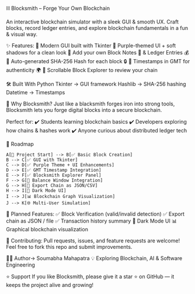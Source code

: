 ⛓️ Blocksmith – Forge Your Own Blockchain

An interactive blockchain simulator with a sleek GUI & smooth UX.
Craft blocks, record ledger entries, and explore blockchain fundamentals in a fun & visual way.

✨ Features:
🔹 Modern GUI built with Tkinter
🔹 Purple-themed UI + soft shadows for a clean look
🔹 Add your own Block Notes 📝 & Ledger Entries 💰
🔹 Auto-generated SHA-256 Hash for each block 🔒
🔹 Timestamps in GMT for authenticity 🌍
🔹 Scrollable Block Explorer to review your chain

🛠️ Built With
Python 
Tkinter → GUI framework
Hashlib → SHA-256 hashing
Datetime → Timestamps

🎯 Why Blocksmith?
Just like a blacksmith forges iron into strong tools,
Blocksmith lets you forge digital blocks into a secure blockchain.

Perfect for:
✔️ Students learning blockchain basics
✔️ Developers exploring how chains & hashes work
✔️ Anyone curious about distributed ledger tech

📜 Roadmap

    A[🚀 Project Start] --> B[✅ Basic Block Creation]
    B --> C[✅ GUI with Tkinter]
    C --> D[✅ Purple Theme + UI Enhancements]
    D --> E[✅ GMT Timestamp Integration]
    E --> F[✅ Blocksmith Explorer Panel]
    F --> G[🔄 Balance Window Integration]
    G --> H[📝 Export Chain as JSON/CSV]
    H --> I[🌙 Dark Mode UI]
    I --> J[📊 Blockchain Graph Visualization]
    J --> K[🌐 Multi-User Simulation]


🔮 Planned Features:
✅ Block Verification (valid/invalid detection)
✅ Export chain as JSON / file
✅ Transaction history summary
🌙 Dark Mode UI
📊 Graphical blockchain visualization

🤝 Contributing:
Pull requests, issues, and feature requests are welcome!
Feel free to fork this repo and submit improvements.

🧑‍💻 Author->
 Soumabha Mahapatra
💡 Exploring Blockchain, AI & Software Engineering

⭐ Support
If you like Blocksmith, please give it a star ⭐ on GitHub — it keeps the project alive and growing!
